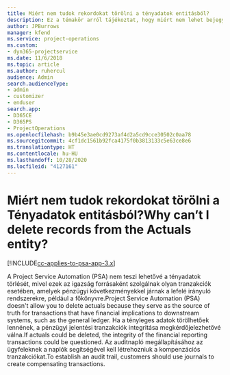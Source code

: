 ```yaml
---
title: Miért nem tudok rekordokat törölni a tényadatok entitásból?
description: Ez a témakör arról tájékoztat, hogy miért nem lehet bejegyzéseket törölni a tényleges entitásból.
author: JPBurrows
manager: kfend
ms.service: project-operations
ms.custom:
- dyn365-projectservice
ms.date: 11/6/2018
ms.topic: article
ms.author: ruhercul
audience: Admin
search.audienceType:
- admin
- customizer
- enduser
search.app:
- D365CE
- D365PS
- ProjectOperations
ms.openlocfilehash: b9b45e3ae0cd9273af4d2a5cd9cce30502c0aa78
ms.sourcegitcommit: 4cf1dc1561b92fca4175f0b3813133c5e63ce8e6
ms.translationtype: HT
ms.contentlocale: hu-HU
ms.lasthandoff: 10/28/2020
ms.locfileid: "4127161"
---
```

# <a name="why-cant-i-delete-records-from-the-actuals-entity"></a><span data-ttu-id="984df-103">Miért nem tudok rekordokat törölni a Tényadatok entitásból?</span><span class="sxs-lookup"><span data-stu-id="984df-103">Why can’t I delete records from the Actuals entity?</span></span>

[!INCLUDE[cc-applies-to-psa-app-3.x](../includes/cc-applies-to-psa-app-3x.md)]

<span data-ttu-id="984df-104">A Project Service Automation (PSA) nem teszi lehetővé a tényadatok törlését, mivel ezek az igazság forrásaként szolgálnak olyan tranzakciók esetében, amelyek pénzügyi következményekkel járnak a lefelé irányuló rendszerekre, például a főkönyvre.</span><span class="sxs-lookup"><span data-stu-id="984df-104">Project Service Automation (PSA) doesn't allow you to delete actuals because they serve as the source of truth for transactions that have financial implications to downstream systems, such as the general ledger.</span></span> <span data-ttu-id="984df-105">Ha a tényleges adatok törölhetőek lennének, a pénzügyi jelentési tranzakciók integritása megkérdőjelezhetővé válna.</span><span class="sxs-lookup"><span data-stu-id="984df-105">If actuals could be deleted, the integrity of the financial reporting transactions could be questioned.</span></span> <span data-ttu-id="984df-106">Az auditnapló megállapításához az ügyfeleknek a naplók segítségével kell létrehozniuk a kompenzációs tranzakciókat.</span><span class="sxs-lookup"><span data-stu-id="984df-106">To establish an audit trail, customers should use journals to create compensating transactions.</span></span>

